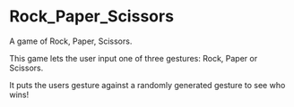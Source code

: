 # Rock_Paper_Scissors
A game of Rock, Paper, Scissors.

This game lets the user input one of three gestures: Rock, Paper or Scissors.

It puts the users gesture against a randomly generated gesture to see who wins!
